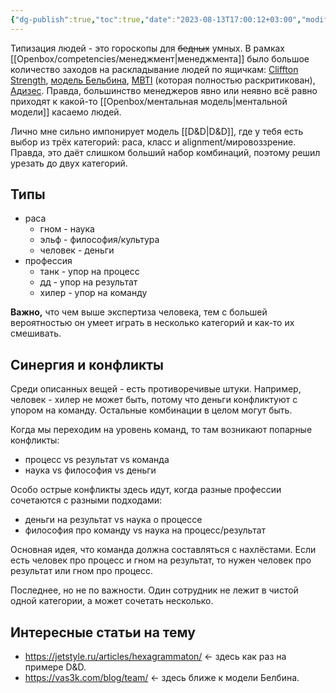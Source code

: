 ```yaml
---
{"dg-publish":true,"toc":true,"date":"2023-08-13T17:00:12+03:00","modified_at":"2024-05-27T12:28:17+03:00","dg-path":"/типология людей.md","permalink":"/tipologiya-lyudej/","dgPassFrontmatter":true}
---
```



Типизация людей - это гороскопы для ~~бедных~~ умных. В рамках [[Openbox/competencies/менеджмент\|менеджмента]] было большое количество заходов на раскладывание людей по ящичкам: [Cliffton Strength](https://en.wikipedia.org/wiki/Gallup_Test), [модель Бельбина](https://ru.wikipedia.org/wiki/%D0%9C%D0%BE%D0%B4%D0%B5%D0%BB%D1%8C_%D0%BA%D0%BE%D0%BC%D0%B0%D0%BD%D0%B4%D0%BD%D1%8B%D1%85_%D1%80%D0%BE%D0%BB%D0%B5%D0%B9_%D0%91%D0%B5%D0%BB%D0%B1%D0%B8%D0%BD%D0%B0), [MBTI](https://en.wikipedia.org/wiki/Myers%E2%80%93Briggs_Type_Indicator) (которая полностью раскритикован), [Адизес](https://ru.wikipedia.org/wiki/PAEI_(%D0%BA%D0%BE%D0%B4_%D0%90%D0%B4%D0%B8%D0%B7%D0%B5%D1%81%D0%B0)). Правда, большинство менеджеров явно или неявно всё равно приходят к какой-то [[Openbox/ментальная модель\|ментальной модели]] касаемо людей.

Лично мне сильно импонирует модель [[D&D\|D&D]], где у тебя есть выбор из трёх категорий: раса, класс и alignment/мировоззрение. Правда, это даёт слишком больший набор комбинаций, поэтому решил урезать до двух категорий.

## Типы

- раса
    - гном - наука
    - эльф - философия/культура
    - человек - деньги
- профессия 
    - танк - упор на процесс
    - дд - упор на результат
    - хилер - упор на команду


**Важно,** что чем выше экспертиза человека, тем с большей вероятностью он умеет играть в несколько категорий и как-то их смешивать.

## Синергия и конфликты

Среди описанных вещей - есть противоречивые штуки. Например, человек - хилер не может быть, потому что деньги конфликтуют с упором на команду. Остальные комбинации в целом могут быть.

Когда мы переходим на уровень команд, то там возникают попарные конфликты:
- процесс vs результат vs команда
- наука vs философия vs деньги

Особо острые конфликты здесь идут, когда разные профессии сочетаются с разными подходами:
- деньги на результат vs наука о процессе
- философия про команду vs наука на процесс/результат

Основная идея, что команда должна составляться с нахлёстами. Если есть человек про процесс и гном на результат, то нужен человек про результат или гном про процесс.

Последнее, но не по важности. Один сотрудник не лежит в чистой одной категории, а может сочетать несколько.

## Интересные статьи на тему

- https://jetstyle.ru/articles/hexagrammaton/ <- здесь как раз на примере D&D.
- https://vas3k.com/blog/team/ <- здесь ближе к модели Белбина.
